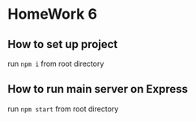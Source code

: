 # HomeWork 6

## How to set up project

run `npm i` from root directory

## How to run main server on Express

run `npm start` from root directory
